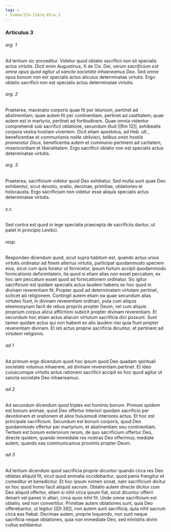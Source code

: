 ```yaml
---
tags : 
- Summa/IIa-IIæ/q.85/a.3
---
```


### Articulus 3

###### arg. 1
Ad tertium sic proceditur. Videtur quod oblatio sacrificii non sit specialis actus virtutis. Dicit enim Augustinus, X de Civ. Dei, *verum sacrificium est omne opus quod agitur ut sancta societate inhaereamus Deo*. Sed omne opus bonum non est specialis actus alicuius determinatae virtutis. Ergo oblatio sacrificii non est specialis actus determinatae virtutis.

###### arg. 2
Praeterea, maceratio corporis quae fit per ieiunium, pertinet ad abstinentiam; quae autem fit per continentiam, pertinet ad castitatem; quae autem est in martyrio, pertinet ad fortitudinem. Quae omnia videntur comprehendi sub sacrificii oblatione, secundum illud [[Rm 12]], exhibeatis corpora vestra hostiam viventem. Dicit etiam apostolus, ad Heb. ult., beneficentiae et communionis *nolite oblivisci, talibus enim hostiis promeretur Deus*, beneficentia autem et communio pertinent ad caritatem, misericordiam et liberalitatem. Ergo sacrificii oblatio non est specialis actus determinatae virtutis.

###### arg. 3
Praeterea, sacrificium videtur quod Deo exhibetur. Sed multa sunt quae Deo exhibentur, sicut devotio, oratio, decimae, primitiae, oblationes et holocausta. Ergo sacrificium non videtur esse aliquis specialis actus determinatae virtutis.

###### s.c.
Sed contra est quod in lege specialia praecepta de sacrificiis dantur, ut patet in principio Levitici.

###### resp.
Respondeo dicendum quod, sicut supra habitum est, quando actus unius virtutis ordinatur ad finem alterius virtutis, participat quodammodo speciem eius, sicut cum quis furatur ut fornicetur, ipsum furtum accipit quodammodo fornicationis deformitatem, ita quod si etiam alias non esset peccatum, ex hoc iam peccatum esset quod ad fornicationem ordinatur. Sic igitur sacrificium est quidam specialis actus laudem habens ex hoc quod in divinam reverentiam fit. Propter quod ad determinatam virtutem pertinet, scilicet ad religionem. Contingit autem etiam ea quae secundum alias virtutes fiunt, in divinam reverentiam ordinari, puta cum aliquis eleemosynam facit de rebus propriis propter Deum, vel cum aliquis proprium corpus alicui afflictioni subiicit propter divinam reverentiam. Et secundum hoc etiam actus aliarum virtutum sacrificia dici possunt. Sunt tamen quidam actus qui non habent ex alio laudem nisi quia fiunt propter reverentiam divinam. Et isti actus proprie sacrificia dicuntur, et pertinent ad virtutem religionis.

###### ad 1
Ad primum ergo dicendum quod hoc ipsum quod Deo quadam spirituali societate volumus inhaerere, ad divinam reverentiam pertinet. Et ideo cuiuscumque virtutis actus rationem sacrificii accipit ex hoc quod agitur ut sancta societate Deo inhaereamus.

###### ad 2
Ad secundum dicendum quod triplex est hominis bonum. Primum quidem est bonum animae, quod Deo offertur interiori quodam sacrificio per devotionem et orationem et alios huiusmodi interiores actus. Et hoc est principale sacrificium. Secundum est bonum corporis, quod Deo quodammodo offertur per martyrium, et abstinentiam seu continentiam. Tertium est bonum exteriorum rerum, de quo sacrificium offertur Deo, directe quidem, quando immediate res nostras Deo offerimus; mediate autem, quando eas communicamus proximis propter Deum.

###### ad 3
Ad tertium dicendum quod sacrificia proprie dicuntur quando circa res Deo oblatas aliquid fit, sicut quod animalia occidebantur, quod panis frangitur et comeditur et benedicitur. Et hoc ipsum nomen sonat, nam sacrificium dicitur ex hoc quod homo facit aliquid sacrum. Oblatio autem directe dicitur cum Deo aliquid offertur, etiam si nihil circa ipsum fiat, sicut dicuntur offerri denarii vel panes in altari, circa quos nihil fit. Unde omne sacrificium est oblatio, sed non convertitur. Primitiae autem oblationes sunt, quia Deo offerebantur, ut legitur [[Dt 26]], non autem sunt sacrificia, quia nihil sacrum circa eas fiebat. Decimae autem, proprie loquendo, non sunt neque sacrificia neque oblationes, quia non immediate Deo, sed ministris divini cultus exhibentur.

